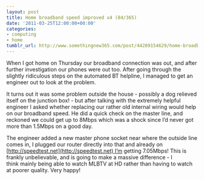 ```yaml
---
layout: post
title: Home broadband speed improved x4 (84/365)
date: '2011-03-25T12:00:00+00:00'
categories:
- computing
- home
tumblr_url: http://www.somethingnew365.com/post/44289154629/home-broadband-speed-improved-x4-84365
---
```

When I got home on Thursday our broadband connection was out, and after further investigation our phones were out too. After going through the slightly ridiculous steps on the automated BT helpline, I managed to get an engineer out to look at the problem.

It turns out it was some problem outside the house - possibly a dog relieved itself on the junction box! - but after talking with the extremely helpful engineer I asked whether replacing our rather old internal wiring would help on our broadband speed. He did a quick check on the master line, and reckoned we could get up to 8Mbps which was a shock since I’d never got more than 1.5Mbps on a good day.

The engineer added a new master phone socket near where the outside line comes in, I plugged our router directly into that and already on [http://speedtest.net](http://speedtest.net) I’m getting 7.05Mbps! This is frankly unbelievable, and is going to make a massive difference - I think mainly being able to watch MLBTV at HD rather than having to watch at poorer quality. Very happy!
